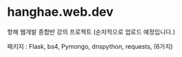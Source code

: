 # hanghae.web.dev

항해 웹개발 종합반 강의 프로젝트 
(순차적으로 업로드 예정입니다.) 

패키지 : Flask, bs4, Pymongo, dnspython, requests,  (6가지)
